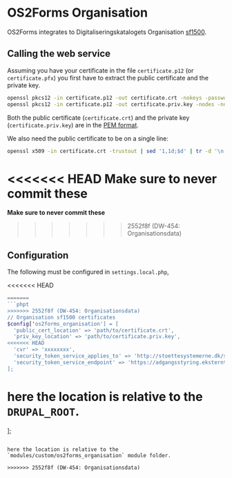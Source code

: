 # OS2Forms Organisation

OS2Forms integrates to Digitaliseringskatalogets Organisation [sf1500](https://digitaliseringskataloget.dk/integration/sf1500).

## Calling the web service

Assuming you have your certificate in the file `certificate.p12` (or
`certificate.pfx`) you first have to extract the public certificate and the
private key.

```sh
openssl pkcs12 -in certificate.p12 -out certificate.crt -nokeys -password pass:'«the p12 password>'
openssl pkcs12 -in certificate.p12 -out certificate.priv.key -nodes -nocerts -password pass:'«the p12 password>'
```

Both the public certificate (`certificate.crt`) and the private key
(`certificate.priv.key`) are in the [PEM
format](https://en.wikipedia.org/wiki/Privacy-Enhanced_Mail).

We also need the public certificate to be on a single line:

```sh
openssl x509 -in certificate.crt -trustout | sed '1,1d;$d' | tr -d '\n'
```

<<<<<<< HEAD
Make sure to **never** commit these
=======
**Make sure to never commit these**
>>>>>>> 2552f8f (DW-454: Organisationsdata)

## Configuration

The following must be configured in `settings.local.php`,

<<<<<<< HEAD
```php
=======
```phpt
>>>>>>> 2552f8f (DW-454: Organisationsdata)
// Organisation sf1500 certificates
$config['os2forms_organisation'] = [
  'public_cert_location' => 'path/to/certificate.crt',
  'priv_key_location' => 'path/to/certificate.priv.key',
<<<<<<< HEAD
  'cvr' => 'xxxxxxxx',
  'security_token_service_applies_to' => 'http://stoettesystemerne.dk/service/organisation/3',
  'security_token_service_endpoint' => 'https://adgangsstyring.eksterntest-stoettesystemerne.dk/runtime/services/kombittrust/14/certificatemixed'
];
```

here the location is relative to the `DRUPAL_ROOT`.
=======
];
```

here the location is relative to the
`modules/custom/os2forms_organisation` module folder.

>>>>>>> 2552f8f (DW-454: Organisationsdata)
